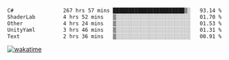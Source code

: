 <!--START_SECTION:waka-->

```txt
C#                267 hrs 57 mins ███████████████████████▒░   93.14 %
ShaderLab         4 hrs 52 mins   ▒░░░░░░░░░░░░░░░░░░░░░░░░   01.70 %
Other             4 hrs 24 mins   ▒░░░░░░░░░░░░░░░░░░░░░░░░   01.53 %
UnityYaml         3 hrs 46 mins   ▒░░░░░░░░░░░░░░░░░░░░░░░░   01.31 %
Text              2 hrs 36 mins   ▒░░░░░░░░░░░░░░░░░░░░░░░░   00.91 %
```

<!--END_SECTION:waka-->
[![wakatime](https://wakatime.com/badge/user/6c2f442e-41b4-42e3-bc06-d5d8203ad1da.svg)](https://wakatime.com/@6c2f442e-41b4-42e3-bc06-d5d8203ad1da)
